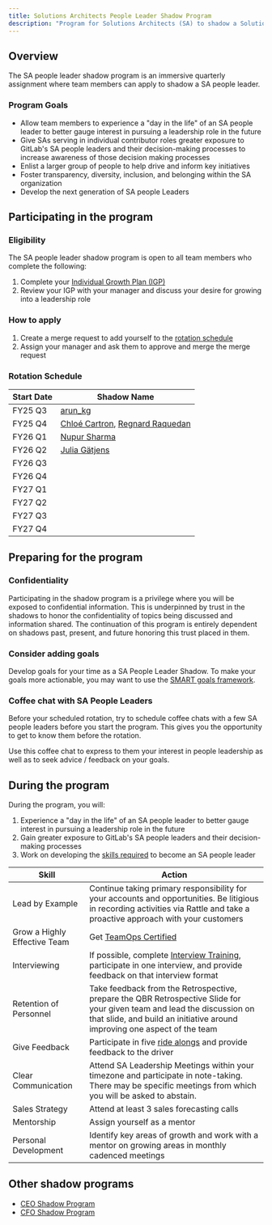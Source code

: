 ```yaml
---
title: Solutions Architects People Leader Shadow Program
description: "Program for Solutions Architects (SA) to shadow a Solutions Architect people leader."
---
```


## Overview

The SA people leader shadow program is an immersive quarterly assignment where team members can apply to shadow a SA people leader.

### Program Goals

- Allow team members to experience a "day in the life" of an SA people leader to better gauge interest in pursuing a leadership role in the future
- Give SAs serving in individual contributor roles greater exposure to GitLab's SA people leaders and their decision-making processes to increase awareness of those decision making processes
- Enlist a larger group of people to help drive and inform key initiatives
- Foster transparency, diversity, inclusion, and belonging within the SA organization
- Develop the next generation of SA people Leaders

## Participating in the program

### Eligibility

The SA people leader shadow program is open to all team members who complete the following:

1. Complete your [Individual Growth Plan (IGP)](/handbook/people-group/learning-and-development/career-development/igp-guide)
2. Review your IGP with your manager and discuss your desire for growing into a leadership role

### How to apply

1. Create a merge request to add yourself to the [rotation schedule](#rotation-schedule)
2. Assign your manager and ask them to approve and merge the merge request

### Rotation Schedule

| Start Date| Shadow Name |
|-----------|-------------|
| FY25 Q3 | [arun_kg](https://gitlab.com/arun_kg) |
| FY25 Q4 | [Chloé Cartron](https://gitlab.com/ChloeCartron), [Regnard Raquedan](https://gitlab.com/rraquedan)  |
| FY26 Q1 | [Nupur Sharma](https://gitlab.com/nsharma2) |
| FY26 Q2 | [Julia Gätjens](https://gitlab.com/jgaetjens) |
| FY26 Q3 | |
| FY26 Q4 | |
| FY27 Q1 | |
| FY27 Q2 | |
| FY27 Q3 | |
| FY27 Q4 | |

## Preparing for the program

### Confidentiality

Participating in the shadow program is a privilege where you will be exposed to confidential information. This is underpinned by trust in the shadows to honor the confidentiality of topics being discussed and information shared. The continuation of this program is entirely dependent on shadows past, present, and future honoring this trust placed in them.

### Consider adding goals

Develop goals for your time as a SA People Leader Shadow. To make your goals more actionable, you may want to use the [SMART goals framework](https://www.mindtools.com/pages/article/smart-goals.htm).

### Coffee chat with SA People Leaders

Before your scheduled rotation, try to schedule coffee chats with a few SA people leaders before you start the program. This gives you the opportunity to get to know them before the rotation.

Use this coffee chat to express to them your interest in people leadership as well as to seek advice / feedback on your goals.

## During the program

During the program, you will:

1. Experience a "day in the life" of an SA people leader to better gauge interest in pursuing a leadership role in the future
2. Gain greater exposure to GitLab's SA people leaders and their decision-making processes
3. Work on developing the [skills required](/job-families/sales/solutions-architect/#manager-solutions-architects-responsibilities) to become an SA people leader

| Skill | Action |
|-------|---------|
| Lead by Example | Continue taking primary responsibility for your accounts and opportunities. Be litigious in recording activities via Rattle and take a proactive approach with your customers |
| Grow a Highly Effective Team | Get [TeamOps Certified](https://university.gitlab.com/learn/course/teamops/introduction-to-teamops/introduction?client=internal-team-members) |
| Interviewing | If possible, complete [Interview Training](https://university.gitlab.com/learn/course/interviewer-training), participate in one interview, and provide feedback on that interview format |
| Retention of Personnel | Take feedback from the Retrospective, prepare the QBR Retrospective Slide for your given team and lead the discussion on that slide, and build an initiative around improving one aspect of the team |
| Give Feedback | Participate in five [ride alongs](/handbook/solutions-architects/sa-practices/ride-alongs) and provide feedback to the driver |
| Clear Communication | Attend SA Leadership Meetings within your timezone and participate in note-taking. There may be specific meetings from which you will be asked to abstain. |
| Sales Strategy | Attend at least 3 sales forecasting calls |
| Mentorship | Assign yourself as a mentor |
| Personal Development | Identify key areas of growth and work with a mentor on growing areas in monthly cadenced meetings |

## Other shadow programs

- [CEO Shadow Program](/handbook/ceo/shadow/)
- [CFO Shadow Program](/handbook/finance/growth-and-development/cfo-shadow-program/)
